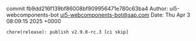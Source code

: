 commit fb9dd216f139bf86008bf909956471e780c63ba4
Author: ui5-webcomponents-bot <ui5-webcomponents-bot@sap.com>
Date:   Thu Apr 3 08:09:15 2025 +0000

    chore(release): publish v2.9.0-rc.3 [ci skip]

